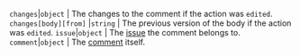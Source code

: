 `changes`|`object` | The changes to the comment if the action was `edited`.
`changes[body][from]` |`string` | The previous version of the body if the action was `edited`.
`issue`|`object` | The [issue](/rest/issues) the comment belongs to.
`comment`|`object` | The [comment](/rest/issues#comments) itself.
